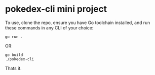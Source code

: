 # pokedex-cli mini project

To use, clone the repo, ensure you have Go toolchain installed, and run these commands in any CLI of your choice:
```
go run .
```
OR
```
go build
./pokedex-cli
```

Thats it.
